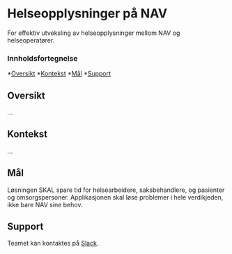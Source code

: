 # Helseopplysninger på NAV

For effektiv utveksling av helseopplysninger mellom NAV og helseoperatører.

### Innholdsfortegnelse

*[Oversikt](#oversikt)
*[Kontekst](#kontekst)
*[Mål](#Mål)
*[Support](#support)

## Oversikt

...

## Kontekst

...

## Mål

Løsningen SKAL spare tid for helsearbeidere, saksbehandlere, og pasienter og omsorgspersoner.
Applikasjonen skal løse problemer i hele verdikjeden, ikke bare NAV sine behov.

## Support

Teamet kan kontaktes på [Slack](https://app.slack.com/client/T5LNAMWNA/C01AQTAU3CH).
